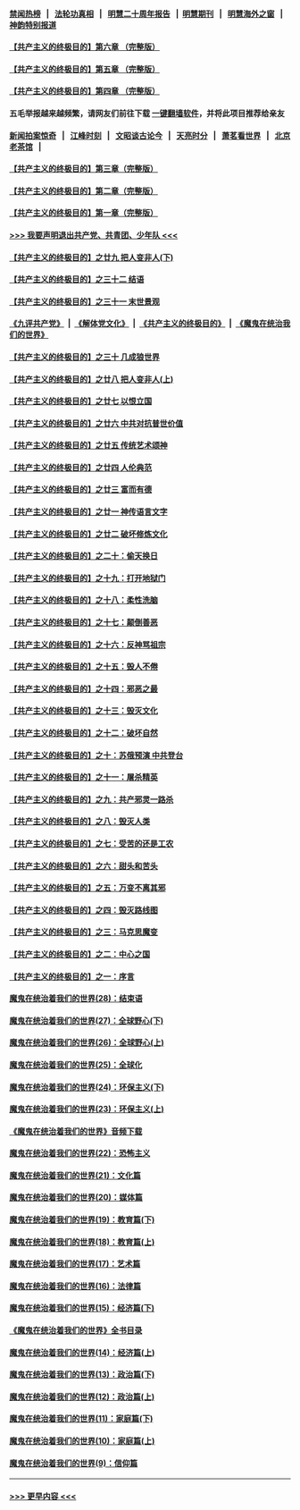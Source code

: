 #### [禁闻热榜](热点新闻.md?=0)  &nbsp;&nbsp;|&nbsp;&nbsp; [法轮功真相](https://github.com/gfw-breaker/truth/blob/master/README.md?=0) &nbsp;&nbsp;|&nbsp;&nbsp; [明慧二十周年报告](https://github.com/gfw-breaker/mh-reports/blob/master/README.md?=0) &nbsp;&nbsp;|&nbsp;&nbsp;[明慧期刊](https://github.com/gfw-breaker/mh-qikan) &nbsp;&nbsp;|&nbsp;&nbsp; [明慧海外之窗](https://github.com/gfw-breaker/mh-news/blob/master/README.md?=0) &nbsp;&nbsp;|&nbsp;&nbsp; [神韵特别报道](https://github.com/gfw-breaker/mh-news/blob/master/shenyun.md?=0)
#### [【共产主义的终极目的】第六章 （完整版）](../pages/nsc422/n11428913.md?t=03182031) 
#### [【共产主义的终极目的】第五章 （完整版）](../pages/nsc422/n11428912.md?t=03182031) 
#### [【共产主义的终极目的】第四章 （完整版）](../pages/nsc422/n11428907.md?t=03182031) 
#### 五毛举报越来越频繁，请网友们前往下载 [一键翻墙软件](https://github.com/gfw-breaker/ssr-accounts)，并将此项目推荐给亲友
#### [新闻拍案惊奇](https://github.com/gfw-breaker/banned-news/blob/master/pages/link4.md) &nbsp;&nbsp;|&nbsp;&nbsp; [江峰时刻](https://github.com/gfw-breaker/banned-news/blob/master/pages/link4.md) &nbsp;&nbsp;|&nbsp;&nbsp; [文昭谈古论今](https://github.com/gfw-breaker/banned-news/blob/master/pages/link4.md) &nbsp;&nbsp;|&nbsp;&nbsp; [天亮时分](https://github.com/gfw-breaker/banned-news/blob/master/pages/link4.md) &nbsp;&nbsp;|&nbsp;&nbsp; [萧茗看世界](https://github.com/gfw-breaker/banned-news/blob/master/pages/link4.md) &nbsp;&nbsp;|&nbsp;&nbsp; [北京老茶馆](https://github.com/gfw-breaker/banned-news/blob/master/pages/link4.md) &nbsp;&nbsp;|&nbsp;&nbsp; 
#### [【共产主义的终极目的】第三章（完整版）](../pages/nsc422/n11428848.md?t=03182031) 
#### [【共产主义的终极目的】第二章（完整版）](../pages/nsc422/n11428831.md?t=03182031) 
#### [【共产主义的终极目的】第一章（完整版）](../pages/nsc422/n11417651.md?t=03182031) 
#### [>>> 我要声明退出共产党、共青团、少年队 <<<](https://github.com/begood0513/goodnews/blob/master/quit/letter.md) 
#### [【共产主义的终极目的】之廿九 把人变非人(下)](../pages/nsc422/n11344140.md?t=03182031) 
#### [【共产主义的终极目的】之三十二 结语](../pages/nsc422/n11360535.md?t=03182031) 
#### [【共产主义的终极目的】之三十一 末世景观](../pages/nsc422/n11351129.md?t=03182031) 
#### [《九评共产党》](https://github.com/begood0513/9ping.md/blob/master/README.md) &nbsp;|&nbsp; [《解体党文化》](../../../../jtdwh.md/blob/master/README.md)  &nbsp;|&nbsp; [《共产主义的终极目的》](../../../../gczydzjmd.md/blob/master/README.md) &nbsp;|&nbsp; [《魔鬼在统治我们的世界》](../../../../mgztzwmdsj.md/blob/master/README.md) 
#### [【共产主义的终极目的】之三十 几成狼世界](../pages/nsc422/n11348280.md?t=03182031) 
#### [【共产主义的终极目的】之廿八 把人变非人(上)](../pages/nsc422/n11340492.md?t=03182031) 
#### [【共产主义的终极目的】之廿七 以恨立国](../pages/nsc422/n11336944.md?t=03182031) 
#### [【共产主义的终极目的】之廿六 中共对抗普世价值](../pages/nsc422/n11324785.md?t=03182031) 
#### [【共产主义的终极目的】之廿五 传统艺术颂神](../pages/nsc422/n11296396.md?t=03182031) 
#### [【共产主义的终极目的】之廿四 人伦典范](../pages/nsc422/n11296397.md?t=03182031) 
#### [【共产主义的终极目的】之廿三 富而有德](../pages/nsc422/n11283598.md?t=03182031) 
#### [【共产主义的终极目的】之廿一 神传语言文字](../pages/nsc422/n11263265.md?t=03182031) 
#### [【共产主义的终极目的】之廿二 破坏修炼文化](../pages/nsc422/n11245728.md?t=03182031) 
#### [【共产主义的终极目的】之二十：偷天换日](../pages/nsc422/n11238846.md?t=03182031) 
#### [【共产主义的终极目的】之十九：打开地狱门](../pages/nsc422/n11206376.md?t=03182031) 
#### [【共产主义的终极目的】之十八：柔性洗脑](../pages/nsc422/n11199994.md?t=03182031) 
#### [【共产主义的终极目的】之十七：颠倒善恶](../pages/nsc422/n11179782.md?t=03182031) 
#### [【共产主义的终极目的】之十六：反神骂祖宗](../pages/nsc422/n11166798.md?t=03182031) 
#### [【共产主义的终极目的】之十五：毁人不倦](../pages/nsc422/n11166792.md?t=03182031) 
#### [【共产主义的终极目的】之十四：邪恶之最](../pages/nsc422/n11150249.md?t=03182031) 
#### [【共产主义的终极目的】之十三：毁灭文化](../pages/nsc422/n11135227.md?t=03182031) 
#### [【共产主义的终极目的】之十二：破坏自然](../pages/nsc422/n11135214.md?t=03182031) 
#### [【共产主义的终极目的】之十：苏俄预演 中共登台](../pages/nsc422/n11118424.md?t=03182031) 
#### [【共产主义的终极目的】之十一：屠杀精英](../pages/nsc422/n11118442.md?t=03182031) 
#### [【共产主义的终极目的】之九：共产邪灵一路杀](../pages/nsc422/n11114139.md?t=03182031) 
#### [【共产主义的终极目的】之八：毁灭人类](../pages/nsc422/n11108503.md?t=03182031) 
#### [【共产主义的终极目的】之七：受苦的还是工农](../pages/nsc422/n11101809.md?t=03182031) 
#### [【共产主义的终极目的】之六：甜头和苦头](../pages/nsc422/n11096971.md?t=03182031) 
#### [【共产主义的终极目的】之五：万变不离其邪](../pages/nsc422/n11091285.md?t=03182031) 
#### [【共产主义的终极目的】之四：毁灭路线图](../pages/nsc422/n11086284.md?t=03182031) 
#### [【共产主义的终极目的】之三：马克思魔变](../pages/nsc422/n11061941.md?t=03182031) 
#### [【共产主义的终极目的】之二：中心之国](../pages/nsc422/n11047728.md?t=03182031) 
#### [【共产主义的终极目的】之一：序言](../pages/nsc422/n11086077.md?t=03182031) 
#### [魔鬼在统治着我们的世界(28)：结束语](../pages/nsc422/n10936246.md?t=03182031) 
#### [魔鬼在统治着我们的世界(27)：全球野心(下)](../pages/nsc422/n10928319.md?t=03182031) 
#### [魔鬼在统治着我们的世界(26)：全球野心(上)](../pages/nsc422/n10900318.md?t=03182031) 
#### [魔鬼在统治着我们的世界(25)：全球化](../pages/nsc422/n10788205.md?t=03182031) 
#### [魔鬼在统治着我们的世界(24)：环保主义(下)](../pages/nsc422/n10695307.md?t=03182031) 
#### [魔鬼在统治着我们的世界(23)：环保主义(上)](../pages/nsc422/n10688613.md?t=03182031) 
#### [《魔鬼在统治着我们的世界》音频下载](../pages/nsc422/n10635553.md?t=03182031) 
#### [魔鬼在统治着我们的世界(22)：恐怖主义](../pages/nsc422/n10614727.md?t=03182031) 
#### [魔鬼在统治着我们的世界(21)：文化篇](../pages/nsc422/n10597706.md?t=03182031) 
#### [魔鬼在统治着我们的世界(20)：媒体篇](../pages/nsc422/n10586579.md?t=03182031) 
#### [魔鬼在统治着我们的世界(19)：教育篇(下)](../pages/nsc422/n10564808.md?t=03182031) 
#### [魔鬼在统治着我们的世界(18)：教育篇(上)](../pages/nsc422/n10526970.md?t=03182031) 
#### [魔鬼在统治着我们的世界(17)：艺术篇](../pages/nsc422/n10499093.md?t=03182031) 
#### [魔鬼在统治着我们的世界(16)：法律篇](../pages/nsc422/n10485969.md?t=03182031) 
#### [魔鬼在统治着我们的世界(15)：经济篇(下)](../pages/nsc422/n10469975.md?t=03182031) 
#### [《魔鬼在统治着我们的世界》全书目录](../pages/nsc422/n10464261.md?t=03182031) 
#### [魔鬼在统治着我们的世界(14)：经济篇(上)](../pages/nsc422/n10457370.md?t=03182031) 
#### [魔鬼在统治着我们的世界(13)：政治篇(下)](../pages/nsc422/n10448270.md?t=03182031) 
#### [魔鬼在统治着我们的世界(12)：政治篇(上)](../pages/nsc422/n10444576.md?t=03182031) 
#### [魔鬼在统治着我们的世界(11)：家庭篇(下)](../pages/nsc422/n10440961.md?t=03182031) 
#### [魔鬼在统治着我们的世界(10)：家庭篇(上)](../pages/nsc422/n10435448.md?t=03182031) 
#### [魔鬼在统治着我们的世界(9)：信仰篇](../pages/nsc422/n10432159.md?t=03182031) 

----
#### [ >>> 更早内容 <<< ](../indexes/nsc422-earlier.md)
